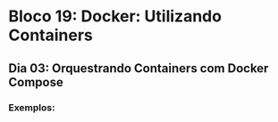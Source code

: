 # Bloco 19: Docker: Utilizando Containers
## Dia 03: Orquestrando Containers com Docker Compose
### Exemplos:
